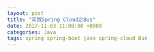 ```yaml
---
layout: post
title: "实践Spring Cloud之Bus"
date: 2017-11-03 11:08:00 +0800
categories: Java
tags: spring spring-boot java spring-cloud Bus
---
```


